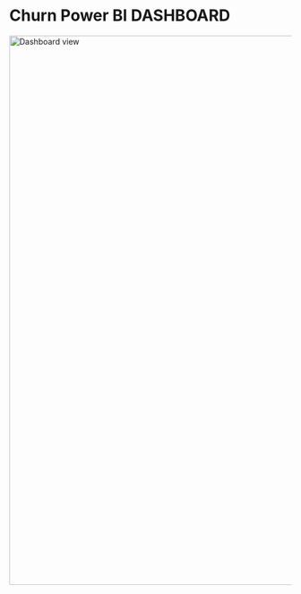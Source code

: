 
# Churn Power BI DASHBOARD
<img width="981" alt="Dashboard view" src="https://github.com/user-attachments/assets/4476e002-d4a0-4850-97a2-654b33b51cd1">
